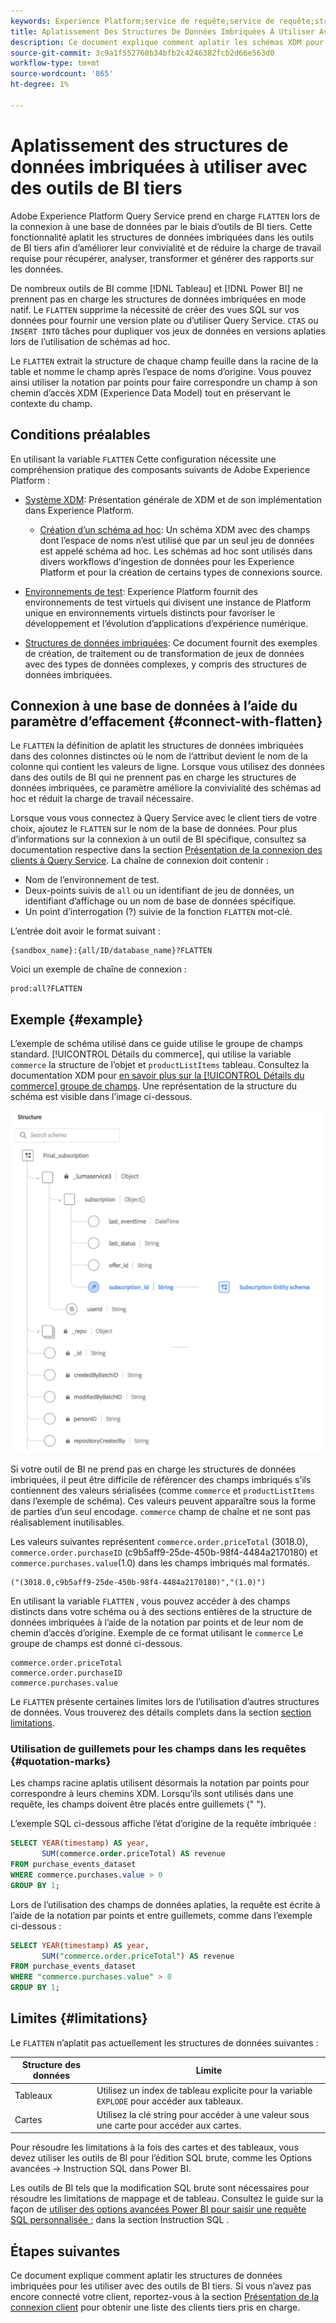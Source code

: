 ```yaml
---
keywords: Experience Platform;service de requête;service de requête;structures de données imbriquées;données imbriquées;aplatir;aplatir les données imbriquées;
title: Aplatissement Des Structures De Données Imbriquées À Utiliser Avec Les Outils BI
description: Ce document explique comment aplatir les schémas XDM pour tous les tableaux et vues au cours d’une session lors de l’utilisation d’outils de BI tiers avec Query Service.
source-git-commit: 3c9a1f552760b34bfb2c4246382fcb2d66e563d0
workflow-type: tm+mt
source-wordcount: '865'
ht-degree: 1%

---
```


# Aplatissement des structures de données imbriquées à utiliser avec des outils de BI tiers

Adobe Experience Platform Query Service prend en charge `FLATTEN` lors de la connexion à une base de données par le biais d’outils de BI tiers. Cette fonctionnalité aplatit les structures de données imbriquées dans les outils de BI tiers afin d’améliorer leur convivialité et de réduire la charge de travail requise pour récupérer, analyser, transformer et générer des rapports sur les données.

De nombreux outils de BI comme [!DNL Tableau] et [!DNL Power BI] ne prennent pas en charge les structures de données imbriquées en mode natif. Le `FLATTEN` supprime la nécessité de créer des vues SQL sur vos données pour fournir une version plate ou d’utiliser Query Service. `CTAS` ou `INSERT INTO` tâches pour dupliquer vos jeux de données en versions aplaties lors de l’utilisation de schémas ad hoc.

Le `FLATTEN` extrait la structure de chaque champ feuille dans la racine de la table et nomme le champ après l’espace de noms d’origine. Vous pouvez ainsi utiliser la notation par points pour faire correspondre un champ à son chemin d’accès XDM (Experience Data Model) tout en préservant le contexte du champ.

## Conditions préalables

En utilisant la variable `FLATTEN` Cette configuration nécessite une compréhension pratique des composants suivants de Adobe Experience Platform :

* [Système XDM](../../xdm/home.md): Présentation générale de XDM et de son implémentation dans Experience Platform.

   * [Création d’un schéma ad hoc](../../xdm/tutorials/ad-hoc.md): Un schéma XDM avec des champs dont l’espace de noms n’est utilisé que par un seul jeu de données est appelé schéma ad hoc. Les schémas ad hoc sont utilisés dans divers workflows d’ingestion de données pour les Experience Platform et pour la création de certains types de connexions source.

* [Environnements de test](../../sandboxes/home.md): Experience Platform fournit des environnements de test virtuels qui divisent une instance de Platform unique en environnements virtuels distincts pour favoriser le développement et l’évolution d’applications d’expérience numérique.

* [Structures de données imbriquées](./nested-data-structures.md): Ce document fournit des exemples de création, de traitement ou de transformation de jeux de données avec des types de données complexes, y compris des structures de données imbriquées.

## Connexion à une base de données à l’aide du paramètre d’effacement {#connect-with-flatten}

Le `FLATTEN` la définition de aplatit les structures de données imbriquées dans des colonnes distinctes où le nom de l’attribut devient le nom de la colonne qui contient les valeurs de ligne. Lorsque vous utilisez des données dans des outils de BI qui ne prennent pas en charge les structures de données imbriquées, ce paramètre améliore la convivialité des schémas ad hoc et réduit la charge de travail nécessaire.

Lorsque vous vous connectez à Query Service avec le client tiers de votre choix, ajoutez le `FLATTEN` sur le nom de la base de données. Pour plus d’informations sur la connexion à un outil de BI spécifique, consultez sa documentation respective dans la section [Présentation de la connexion des clients à Query Service](../clients/overview.md). La chaîne de connexion doit contenir :

* Nom de l’environnement de test.
* Deux-points suivis de `all` ou un identifiant de jeu de données, un identifiant d’affichage ou un nom de base de données spécifique.
* Un point d’interrogation (?) suivie de la fonction `FLATTEN` mot-clé.

L’entrée doit avoir le format suivant :

```terminal
{sandbox_name}:{all/ID/database_name}?FLATTEN
```

Voici un exemple de chaîne de connexion :

```terminal
prod:all?FLATTEN
```

## Exemple {#example}

L’exemple de schéma utilisé dans ce guide utilise le groupe de champs standard. [!UICONTROL Détails du commerce], qui utilise la variable `commerce` la structure de l’objet et `productListItems` tableau. Consultez la documentation XDM pour [en savoir plus sur la [!UICONTROL Détails du commerce] groupe de champs](../../xdm/field-groups/event/commerce-details.md). Une représentation de la structure du schéma est visible dans l’image ci-dessous.

![Schéma du groupe de champs Détails du commerce comprenant le `commerce` et `productListItems` structures.](../images/best-practices/final-subscription-schema.png)

Si votre outil de BI ne prend pas en charge les structures de données imbriquées, il peut être difficile de référencer des champs imbriqués s’ils contiennent des valeurs sérialisées (comme `commerce` et `productListItems` dans l’exemple de schéma). Ces valeurs peuvent apparaître sous la forme de parties d’un seul encodage. `commerce` champ de chaîne et ne sont pas réalisablement inutilisables.

Les valeurs suivantes représentent `commerce.order.priceTotal` (3018.0), `commerce.order.purchaseID` (c9b5aff9-25de-450b-98f4-4484a2170180) et `commerce.purchases.value`(1.0) dans les champs imbriqués mal formatés.

```terminal
("(3018.0,c9b5aff9-25de-450b-98f4-4484a2170180)","(1.0)")
```

En utilisant la variable `FLATTEN` , vous pouvez accéder à des champs distincts dans votre schéma ou à des sections entières de la structure de données imbriquées à l’aide de la notation par points et de leur nom de chemin d’accès d’origine. Exemple de ce format utilisant le `commerce` Le groupe de champs est donné ci-dessous.

```terminal
commerce.order.priceTotal
commerce.order.purchaseID
commerce.purchases.value
```

Le `FLATTEN` présente certaines limites lors de l’utilisation d’autres structures de données. Vous trouverez des détails complets dans la section [section limitations](#limitations).

### Utilisation de guillemets pour les champs dans les requêtes {#quotation-marks}

Les champs racine aplatis utilisent désormais la notation par points pour correspondre à leurs chemins XDM. Lorsqu’ils sont utilisés dans une requête, les champs doivent être placés entre guillemets (&quot; &quot;).

L’exemple SQL ci-dessous affiche l’état d’origine de la requête imbriquée :

```sql
SELECT YEAR(timestamp) AS year,
       SUM(commerce.order.priceTotal) AS revenue
FROM purchase_events_dataset
WHERE commerce.purchases.value > 0
GROUP BY 1;
```

Lors de l’utilisation des champs de données aplaties, la requête est écrite à l’aide de la notation par points et entre guillemets, comme dans l’exemple ci-dessous :

```sql
SELECT YEAR(timestamp) AS year,
       SUM("commerce.order.priceTotal") AS revenue
FROM purchase_events_dataset
WHERE "commerce.purchases.value" > 0
GROUP BY 1;
```

## Limites {#limitations}

Le `FLATTEN` n’aplatit pas actuellement les structures de données suivantes :

| Structure des données | Limite |
|---|---|
| Tableaux | Utilisez un index de tableau explicite pour la variable `EXPLODE` pour accéder aux tableaux. |
| Cartes | Utilisez la clé string pour accéder à une valeur sous une carte pour accéder aux cartes. |

Pour résoudre les limitations à la fois des cartes et des tableaux, vous devez utiliser les outils de BI pour l’édition SQL brute, comme les Options avancées -> Instruction SQL dans Power BI.

Les outils de BI tels que la modification SQL brute sont nécessaires pour résoudre les limitations de mappage et de tableau. Consultez le guide sur la façon de [utiliser des options avancées Power BI pour saisir une requête SQL personnalisée ;](https://experienceleague.adobe.com/docs/experience-platform/query/clients/power-bi.html#import-tables-using-custom-sql) dans la section Instruction SQL .

## Étapes suivantes

Ce document explique comment aplatir les structures de données imbriquées pour les utiliser avec des outils de BI tiers. Si vous n’avez pas encore connecté votre client, reportez-vous à la section [Présentation de la connexion client](../clients/overview.md) pour obtenir une liste des clients tiers pris en charge.
